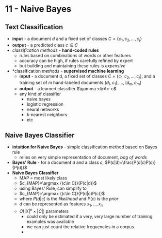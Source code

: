 # 11 - Naive Bayes

## Text Classification
- **input** - a document $d$ and a fixed set of classes $C=\{c_1,c_2,...,c_j\}$
- **output** - a predicted class $c \in C$
- *classification methods* - **hand-coded rules**
  - rules based on combinations of words or other features
  - accuracy can be high, if rules carefully refined by expert
  - but building and maintaining these rules is *expensive*
- *classification *methods* - **supervised machine learning**
  - **input** - a document $d$, a fixed set of classes $C=\{c_1,c_2,...,c_j\}$, and a training set of $m$ hand-labeled documents $(d_1,c_1),...,(d_m,c_m)$
  - **output** - a learned classifier $\gamma :d\rArr c$
  - any kind of classifier
    - naive bayes
    - logistic regression
    - neural networks
    - k-nearest neighbors
    - etc

## Naive Bayes Classifier
- **intuition for Naive Bayes** - simple classification method based on Bayes rule
  - relies on very simple representation of document, *bag of words*
- **Bayes' Rule** - for a document $d$ and a class $c$, $P(c|d)=\frac{P(d|c)P(c)}{P(d)}$
- **Naive Bayes Classifier**
  - MAP = most likely class
  - $c_{MAP}=\argmax {(c\in C)}{P(c|d)}$
  - using Bayes' Rule, can simplify to
  - $c_{MAP}=\argmax {(c\in C)}{P(d|c)P(c)}$
  - where $P(d|c)$ is the *likelihood* and $P(c)$ is the *prior*
  - $d$ can be represented as features $x_1,...,x_n$
  - $O(|X|^n\times |C|)$ parameters
    - could only be estimated if a very, very large number of training examples was available
    - we can just count the relative frequencies in a corpus
    - 